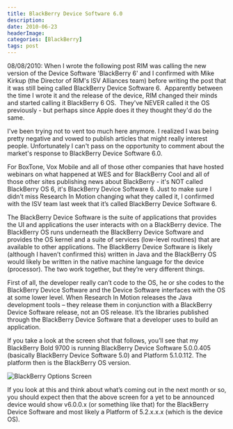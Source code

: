 ```yaml
---
title: BlackBerry Device Software 6.0
description: 
date: 2010-06-23
headerImage: 
categories: [BlackBerry]
tags: post
---
```


08/08/2010: When I wrote the following post RIM was calling the new version of the Device Software 'BlackBerry 6' and I confirmed with Mike Kirkup (the Director of RIM's ISV Alliances team) before writing the post that it was still being called BlackBerry Device Software 6.  Apparently between the time I wrote it and the release of the device, RIM changed their minds and started calling it BlackBerry 6 OS.  They've NEVER called it the OS previously - but perhaps since Apple does it they thought they'd do the same.

I've been trying not to vent too much here anymore. I realized I was being pretty negative and vowed to publish articles that might really interest people. Unfortunately I can't pass on the opportunity to comment about the market's response to BlackBerry Device Software 6.0.

For BoxTone, Vox Mobile and all of those other companies that have hosted webinars on what happened at WES and for BlackBerry Cool and all of those other sites publishing news about BlackBerry - it's NOT called BlackBerry OS 6, it's BlackBerry Device Software 6. Just to make sure I didn’t miss Research In Motion changing what they called it, I confirmed with the ISV team last week that it’s called BlackBerry Device Software 6.

The BlackBerry Device Software is the suite of applications that provides the UI and applications the user interacts with on a BlackBerry device. The BlackBerry OS runs underneath the BlackBerry Device Software and provides the OS kernel and a suite of services (low-level routines) that are available to other applications. The BlackBerry Device Software is likely (although I haven’t confirmed this) written in Java and the BlackBerry OS would likely be written in the native machine language for the device (processor). The two work together, but they’re very different things.

First of all, the developer really can’t code to the OS, he or she codes to the BlackBerry Device Software and the Device Software interfaces with the OS at some lower level. When Research In Motion releases the Java development tools – they release them in conjunction with a BlackBerry Device Software release, not an OS release. It’s the libraries published through the BlackBerry Device Software that a developer uses to build an application.

If you take a look at the screen shot that follows, you’ll see that my BlackBerry Bold 9700 is running BlackBerry Device Software 5.0.0.405 (basically BlackBerry Device Software 5.0) and Platform 5.1.0.112. The platform then is the BlackBerry OS version.

![BlackBerry Options Screen](/images/2010/screenshot-jun2310-083122a.jpg)

If you look at this and think about what’s coming out in the next month or so, you should expect then that the above screen for a yet to be announced device would show v6.0.0.x (or something like that) for the BlackBerry Device Software and most likely a Platform of 5.2.x.x.x (which is the device OS).